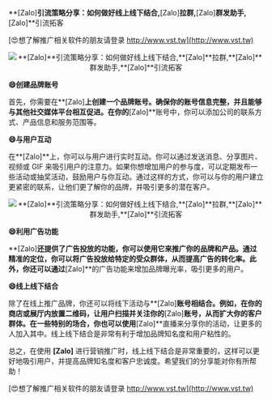 **[Zalo]**引流策略分享：如何做好线上线下结合,**[Zalo]**拉群,**[Zalo]**群发助手,**[Zalo]**引流拓客

[😍想了解推广相关软件的朋友请登录 http://www.vst.tw](http://www.vst.tw)

 <center><img src="https://vst.tw/MP4/tuiguang/png/2.png" alt="**[Zalo]**引流策略分享：如何做好线上线下结合,**[Zalo]**拉群,**[Zalo]**群发助手,**[Zalo]**引流拓客"></center>

**😄创建品牌账号**

首先，你需要在**[Zalo]**上创建一个品牌账号。确保你的账号信息完整，并且能够与其他社交媒体平台相互促进。在你的**[Zalo]**账号中，你可以添加公司的联系方式、产品信息和服务范围等。

**😄与用户互动**

在**[Zalo]**上，你可以与用户进行实时互动。你可以通过发送消息、分享图片、视频或 GIF 来吸引用户的注意力。如果你想增加用户的参与度，可以定期发布一些活动或抽奖活动，鼓励用户与你互动。通过这样的方式，你可以与你的用户建立更紧密的联系，让他们更了解你的品牌，并吸引更多的潜在客户。

 <center><img src="https://vst.tw/MP4/tuiguang/png/1.png" alt="**[Zalo]**引流策略分享：如何做好线上线下结合,**[Zalo]**拉群,**[Zalo]**群发助手,**[Zalo]**引流拓客"></center>

**😄利用广告功能**

**[Zalo]**还提供了广告投放的功能，你可以使用它来推广你的品牌和产品。通过精准的定位，你可以将广告投放给特定的受众群体，从而提高广告的转化率。此外，你还可以通过**[Zalo]**的广告功能来增加品牌曝光率，吸引更多的用户。

**😄线上线下结合**

除了在线上推广品牌，你还可以将线下活动与**[Zalo]**账号相结合。例如，在你的商店或展厅内放置二维码，让用户扫描并关注你的**[Zalo]**账号，从而扩大你的客户群体。在一些特别的场合，你也可以使用**[Zalo]**直播来分享你的活动，让更多的人加入其中。线上线下结合是非常有利于增加品牌知名度和用户粘性的。

总之，在使用 **[Zalo]** 进行营销推广时，线上线下结合是非常重要的，这样可以更好地吸引用户，并提高品牌知名度和客户忠诚度。希望我们的分享能对你有所帮助！

[😍想了解推广相关软件的朋友请登录 http://www.vst.tw](http://www.vst.tw)



